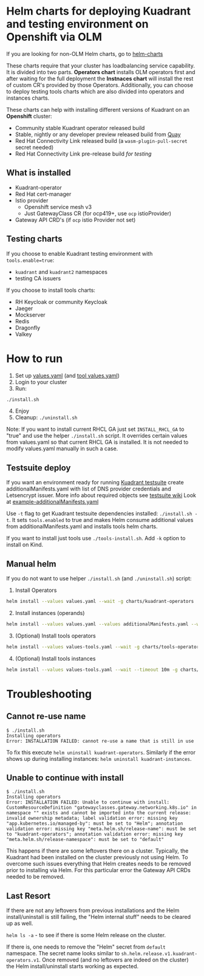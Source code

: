 # Helm charts for deploying Kuadrant and testing environment on Openshift via OLM

If you are looking for non-OLM Helm charts, go to [helm-charts](https://github.com/Kuadrant/helm-charts)

These charts require that your cluster has loadbalancing service capability. It is divided into two parts. 
**Operators chart** installs OLM operators first and after waiting for the full deployment the **Instnaces chart** will 
install the rest of custom CR's provided by those Operators. Additionally, you can choose to deploy testing tools charts
which are also divided into operators and instances charts.

These charts can help with installing different versions of Kuadrant on an **Openshift** cluster:
- Community stable Kuadrant operator released build
- Stable, nightly or any developer preview released build from [Quay](https://quay.io/repository/kuadrant/kuadrant-operator-catalog?tab=tags)
- Red Hat Connectivity Link released build (a `wasm-plugin-pull-secret` secret needed)
- Red Hat Connectivity Link pre-release build _for testing_

## What is installed

- Kuadrant-operator
- Red Hat cert-manager
- Istio provider
  - Openshift service mesh v3
  - Just GatewayClass CR (for ocp419+, use `ocp` istioProvider)
- Gateway API CRD's (if `ocp` istio Provider not set)

## Testing charts

If you choose to enable Kuadrant testing environment with `tools.enable=true`:
- `kuadrant` and `kuadrant2` namespaces
- testing CA issuers

If you choose to install tools charts:

- RH Keycloak or community Keycloak
- Jaeger
- Mockserver
- Redis
- Dragonfly
- Valkey

# How to run

1. Set up [values.yaml](./values.yaml) (and [tool values.yaml](values-tools.yaml))
2. Login to your cluster
3. Run:
```sh
./install.sh
```
4. Enjoy
5. Cleanup: `./uninstall.sh`

Note: If you want to install current RHCL GA just set `INSTALL_RHCL_GA` to "true" and use the helper 
`./install.sh` script. It overrides certain values from values.yaml so that current RHCL GA is installed. 
It is not needed to modify values.yaml manually in such a case.

## Testsuite deploy

If you want an environment ready for running [Kuadrant testsuite](https://github.com/Kuadrant/testsuite) 
create additionalManifests.yaml with list of DNS provider credentials and Letsencrypt issuer. 
More info about required objects see [testsuite wiki](https://github.com/Kuadrant/testsuite/wiki/Guide-to-prepare-Openshift-cluster-to-run-testsuite)
Look at [example-additionalManifests.yaml](./example-additionalManifests.yaml)

Use `-t` flag to get Kuadrant testsuite dependencies installed: `./install.sh -t`. It sets `tools.enabled` to true 
and makes Helm consume additional values from additionalManifests.yaml and installs tools helm charts.

If you want to install just tools use `./tools-install.sh`. Add `-k` option to install on Kind.

## Manual helm

If you do not want to use helper `./install.sh` (and `./uninstall.sh`) script:

1. Install Operators
```sh
helm install --values values.yaml --wait -g charts/kuadrant-operators
```
2. Install instances (operands)
```sh
helm install --values values.yaml --values additionalManifests.yaml --wait -g charts/kuadrant-instances
```

3. (Optional) Install tools operators
```sh
helm install --values values-tools.yaml --wait -g charts/tools-operators
```

4. (Optional) Install tools instances
```sh
helm install --values values-tools.yaml --wait --timeout 10m -g charts/tools-instances
```

# Troubleshooting

## Cannot re-use name

```
$ ./install.sh 
Installing operators
Error: INSTALLATION FAILED: cannot re-use a name that is still in use
```
To fix this execute `helm uninstall kuadrant-operators`. Similarly if the error shows up during installing instances: `helm uninstall kuadrant-instances`.

## Unable to continue with install

```
$ ./install.sh 
Installing operators
Error: INSTALLATION FAILED: Unable to continue with install: CustomResourceDefinition "gatewayclasses.gateway.networking.k8s.io" in namespace "" exists and cannot be imported into the current release: invalid ownership metadata; label validation error: missing key "app.kubernetes.io/managed-by": must be set to "Helm"; annotation validation error: missing key "meta.helm.sh/release-name": must be set to "kuadrant-operators"; annotation validation error: missing key "meta.helm.sh/release-namespace": must be set to "default"
```
This happens if there are some leftovers there on a cluster. Typically, the Kuadrant had been installed on the cluster previously not using Helm. To overcome such issues everything that Helm creates needs to be removed prior to installing via Helm. For this particular error the Gateway API CRDs needed to be removed.

## Last Resort
If there are not any leftovers from previous installations and the Helm install/uninstall is still failing, the "Helm internal stuff" needs to be cleared up as well.

`helm ls -a` - to see if there is some Helm release on the cluster.

If there is, one needs to remove the "Helm" secret from `default` namespace. The secret name looks similar to `sh.helm.release.v1.kuadrant-operators.v1`. Once removed (and no leftovers are indeed on the cluster) the Helm install/uninstall starts working as expected.
